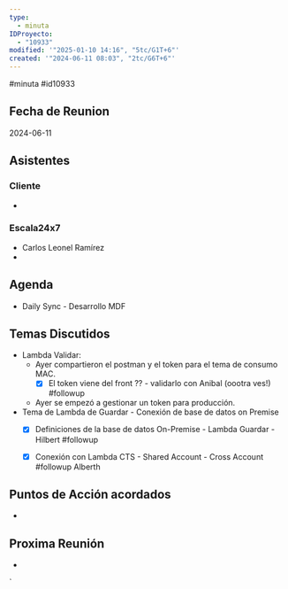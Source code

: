 ```yaml
---
type:
  - minuta
IDProyecto:
  - "10933"
modified: '"2025-01-10 14:16", "5tc/G1T+6"'
created: '"2024-06-11 08:03", "2tc/G6T+6"'
---
```

#minuta 
#id10933 

## Fecha de Reunion
2024-06-11

## Asistentes

### Cliente
* 
### Escala24x7
- Carlos Leonel Ramírez
-  

## Agenda
* Daily Sync - Desarrollo MDF
## Temas Discutidos
* Lambda Validar:
	*  Ayer compartieron el postman y el token para el tema de consumo MAC.
		- [x] El token viene del front ?? - validarlo con Anibal (oootra ves!) #followup
	* Ayer se empezó a gestionar un token para producción.
* Tema de Lambda de Guardar - Conexión de base de datos on Premise
	- [x] Definiciones de la base de datos On-Premise - Lambda Guardar - Hilbert #followup
	- [x] Conexión con Lambda CTS - Shared Account - Cross Account #followup Alberth


## Puntos de Acción acordados
*  

## Proxima Reunión
*   



`